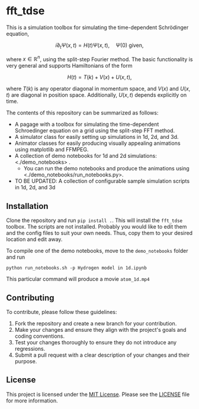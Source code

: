 # fft_tdse

This is a simulation toolbox for simulating the time-dependent Schrödinger equation,

$$ i \partial_t \Psi(x,t) = H(t) \Psi(x,t), \quad \Psi(0) \text{ given}, $$

where $x \in \mathbb{R}^n$, using the split-step Fourier method. The basic functionality is very general and supports Hamiltonians of the form

$$ H(t) = T(k) + V(x) + U(x,t), $$

where $T(k)$ is any operator diagonal in momentum space, and $V(x)$ and $U(x,t)$ are diagonal in position space.
Additionally, $U(x,t)$ depends explicitly on time.


The contents of this repository can be summarized as follows:
  * A pagage with a toolbox for simulating the time-dependent Schroedinger equation
    on a grid using the split-step FFT method.
  * A simulator class for easily setting up simulations in 1d, 2d, and 3d.
  * Animator classes for easily producing visually appealing animations using matplotlib and FFMPEG.
  * A collection of demo notebooks for 1d and 2d simulations:  <./demo_notebooks> .
    * You can run the demo notebooks and produce the animations using <./demo_notebooks/run_notebooks.py>.
  * TO BE UPDATED: A collection of configurable sample simulation scripts in 1d, 2d, and 3d

## Installation


Clone the repository and run `pip install .`. This will install the `fft_tdse` toolbox.
The scripts are not installed. Probably you would like to edit them and the config files
to suit your own needs. Thus, copy them to your desired location and edit away.

To compile one of the demo notebooks, move to the `demo_notebooks` folder and run
```
python run_notebooks.sh -p Hydrogen model in 1d.ipynb
```
This particular command will produce a movie `atom_1d.mp4`

## Contributing

To contribute, please follow these guidelines:

1. Fork the repository and create a new branch for your contribution.
2. Make your changes and ensure they align with the project's goals and coding conventions.
3. Test your changes thoroughly to ensure they do not introduce any regressions.
4. Submit a pull request with a clear description of your changes and their purpose.

## License

This project is licensed under the [MIT License](https://opensource.org/licenses/MIT). Please see the [LICENSE](LICENSE) file for more information.

